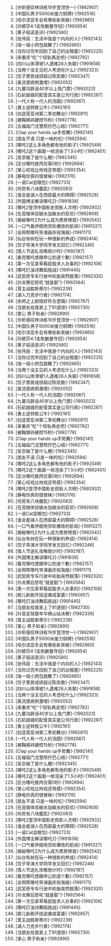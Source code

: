 
1. [许昕感叹林诗栋19岁登顶世一]-[1992907]
1. [中国队男子5000米接力铜牌]-[1992516]
1. [哈尔滨亚冬会有哪些新突破]-[1992860]
1. [孙颖莎4:1击败蒯曼夺冠]-[1992654]
1. [黄子韬读恶评]-[1992580]
1. [张伟丽：生活中我是个内向的人]-[1992143]
1. [瑶一瑶小肉包跳舞了]-[1992665]
1. [当你过完年回到了自己的出租屋]-[1992225]
1. [来重庆“吃”个轻轨再走吧]-[1992792]
1. [四川山体滑坡1人遇难28人失联]-[1991658]
1. [当两个没主见的人考虑吃什么]-[1992323]
1. [饺子票房成绩超过陈凯歌]-[1992347]
1. [美流感病例激增]-[1992052]
1. [九寨沟辟谣40岁以上免门票]-[1992023]
1. [石矶娘娘的配音其实是公司行政]-[1992287]
1. [一代人有一代人的汤圆]-[1992067]
1. [勇士逆转胜公牛]-[1992161]
1. [创造营亚洲第二季初舞台]-[1992811]
1. [被鞠婧祎硬控15秒]-[1992778]
1. [五福临门沈慧照拧巴心结]-[1992771]
1. [Clap your hands up手势舞]-[1992141]
1. [朋友不语 只是一味的吃]-[1992594]
1. [哪吒2这么多角色都有他的影子]-[1992549]
1. [哪吒2这个画面一帧渲染了1.5小时]-[1992401]
1. [吴京输了是什么梗]-[1992345]
1. [区分哪吒敖丙仅需0秒]-[1992694]
1. [掌心咬戏比吻戏还带感]-[1992354]
1. [静电你真的很冒昧]-[1992176]
1. [一诺Cat显眼包]-[1992733]
1. [何炅有八块腹肌]-[1992083]
1. [谁会是湖人在西部最大的障碍]-[1992528]
1. [外国博主解读哪吒2]-[1991838]
1. [哪吒2登顶中国影史观影人次榜]-[1992932]
1. [在高陵体验碳水加碳水的狂欢]-[1992608]
1. [揭秘哪吒2为什么成为票房榜首]-[1992542]
1. [一口气看伊朗用货轮爆改的航母]-[1991327]
1. [全网帮哪吒导演画庆祝海报]-[1991171]
1. [仙台有树在玩一种很新的养成]-[1992414]
1. [饺子导演大学同学发文回忆]-[1992246]
1. [情人节送礼攻略倒计时]-[1992187]
1. [看完哪吒想跟申公豹道个歉]-[1992157]
1. [第一次见拿草莓屁股求人办事的]-[1992108]
1. [哪吒打油诗舞蹈挑战]-[1991445]
1. [武契奇专车行驶中轮胎突然脱落]-[1992320]
1. [孙龙赛后怒吼“就是脏”]-[1992564]
1. [茸主战胜斯蒂尔]-[1992239]
1. [湖人力克步行者]-[1992174]
1. [余烬之上剧情好符合逻辑]-[1992767]
1. [当朋友给我家上了81道锁]-[1992730]
1. [掌心 男子和亲]-[1992890]
1. [许昕感叹林诗栋19岁登顶世一]-[1992907]
1. [中国队男子5000米接力铜牌]-[1992516]
1. [哈尔滨亚冬会有哪些新突破]-[1992860]
1. [孙颖莎4:1击败蒯曼夺冠]-[1992654]
1. [黄子韬读恶评]-[1992580]
1. [张伟丽：生活中我是个内向的人]-[1992143]
1. [当你过完年回到了自己的出租屋]-[1992225]
1. [瑶一瑶小肉包跳舞了]-[1992665]
1. [当两个没主见的人考虑吃什么]-[1992323]
1. [四川山体滑坡1人遇难28人失联]-[1991658]
1. [饺子票房成绩超过陈凯歌]-[1992347]
1. [美流感病例激增]-[1992052]
1. [一代人有一代人的汤圆]-[1992067]
1. [九寨沟辟谣40岁以上免门票]-[1992023]
1. [石矶娘娘的配音其实是公司行政]-[1992287]
1. [勇士逆转胜公牛]-[1992161]
1. [创造营亚洲第二季初舞台]-[1992811]
1. [来重庆“吃”个轻轨再走吧]-[1992792]
1. [被鞠婧祎硬控15秒]-[1992778]
1. [Clap your hands up手势舞]-[1992141]
1. [五福临门沈慧照拧巴心结]-[1992771]
1. [吴京输了是什么梗]-[1992345]
1. [朋友不语 只是一味的吃]-[1992594]
1. [哪吒2这么多角色都有他的影子]-[1992549]
1. [哪吒2这个画面一帧渲染了1.5小时]-[1992401]
1. [区分哪吒敖丙仅需0秒]-[1992694]
1. [掌心咬戏比吻戏还带感]-[1992354]
1. [哪吒2登顶中国影史观影人次榜]-[1992932]
1. [静电你真的很冒昧]-[1992176]
1. [何炅有八块腹肌]-[1992083]
1. [在高陵体验碳水加碳水的狂欢]-[1992608]
1. [一诺Cat显眼包]-[1992733]
1. [谁会是湖人在西部最大的障碍]-[1992528]
1. [一口气看伊朗用货轮爆改的航母]-[1991327]
1. [揭秘哪吒2为什么成为票房榜首]-[1992542]
1. [仙台有树在玩一种很新的养成]-[1992414]
1. [饺子导演大学同学发文回忆]-[1992246]
1. [情人节送礼攻略倒计时]-[1992187]
1. [外国博主解读哪吒2]-[1991838]
1. [看完哪吒想跟申公豹道个歉]-[1992157]
1. [全网帮哪吒导演画庆祝海报]-[1991171]
1. [武契奇专车行驶中轮胎突然脱落]-[1992320]
1. [孙龙赛后怒吼“就是脏”]-[1992564]
1. [第一次见拿草莓屁股求人办事的]-[1992108]
1. [颖儿新剧开挂逆袭成富婆]-[1992657]
1. [哪吒打油诗舞蹈挑战]-[1991445]
1. [当朋友给我家上了81道锁]-[1992730]
1. [抖音足球嘉年华佛山站决赛]-[1992339]
1. [茸主战胜斯蒂尔]-[1992239]
1. [掌心 男子和亲]-[1992890]
1. [许昕感叹林诗栋19岁登顶世一]-[1992907]
1. [中国队男子5000米接力铜牌]-[1992516]
1. [哈尔滨亚冬会有哪些新突破]-[1992860]
1. [孙颖莎4:1击败蒯曼夺冠]-[1992654]
1. [黄子韬读恶评]-[1992580]
1. [张伟丽：生活中我是个内向的人]-[1992143]
1. [当你过完年回到了自己的出租屋]-[1992225]
1. [瑶一瑶小肉包跳舞了]-[1992665]
1. [饺子票房成绩超过陈凯歌]-[1992347]
1. [四川山体滑坡1人遇难28人失联]-[1991658]
1. [当两个没主见的人考虑吃什么]-[1992323]
1. [美流感病例激增]-[1992052]
1. [来重庆“吃”个轻轨再走吧]-[1992792]
1. [九寨沟辟谣40岁以上免门票]-[1992023]
1. [石矶娘娘的配音其实是公司行政]-[1992287]
1. [勇士逆转胜公牛]-[1992161]
1. [创造营亚洲第二季初舞台]-[1992811]
1. [一代人有一代人的汤圆]-[1992067]
1. [被鞠婧祎硬控15秒]-[1992778]
1. [Clap your hands up手势舞]-[1992141]
1. [五福临门沈慧照拧巴心结]-[1992771]
1. [吴京输了是什么梗]-[1992345]
1. [哪吒2这么多角色都有他的影子]-[1992549]
1. [哪吒2这个画面一帧渲染了1.5小时]-[1992401]
1. [区分哪吒敖丙仅需0秒]-[1992694]
1. [掌心咬戏比吻戏还带感]-[1992354]
1. [静电你真的很冒昧]-[1992176]
1. [朋友不语 只是一味的吃]-[1992594]
1. [在高陵体验碳水加碳水的狂欢]-[1992608]
1. [何炅有八块腹肌]-[1992083]
1. [哪吒2登顶中国影史观影人次榜]-[1992932]
1. [谁会是湖人在西部最大的障碍]-[1992528]
1. [一诺Cat显眼包]-[1992733]
1. [外国博主解读哪吒2]-[1991838]
1. [一口气看伊朗用货轮爆改的航母]-[1991327]
1. [揭秘哪吒2为什么成为票房榜首]-[1992542]
1. [仙台有树在玩一种很新的养成]-[1992414]
1. [饺子导演大学同学发文回忆]-[1992246]
1. [情人节送礼攻略倒计时]-[1992187]
1. [看完哪吒想跟申公豹道个歉]-[1992157]
1. [全网帮哪吒导演画庆祝海报]-[1991171]
1. [武契奇专车行驶中轮胎突然脱落]-[1992320]
1. [孙龙赛后怒吼“就是脏”]-[1992564]
1. [第一次见拿草莓屁股求人办事的]-[1992108]
1. [哪吒打油诗舞蹈挑战]-[1991445]
1. [颖儿新剧开挂逆袭成富婆]-[1992657]
1. [茸主战胜斯蒂尔]-[1992239]
1. [湖人力克步行者]-[1992174]
1. [当朋友给我家上了81道锁]-[1992730]
1. [掌心 男子和亲]-[1992890]